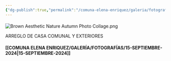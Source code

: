 ```yaml
---
{"dg-publish":true,"permalink":"/comuna-elena-enriquez/galeria/fotografias/galeria/","dgPassFrontmatter":true}
---
```


#### 
<div class="transclusion internal-embed is-loaded"><div class="markdown-embed">




![Brown Aesthetic Nature Autumn Photo Collage.png](/img/user/COMUNA%20ELENA%20ENRIQUEZ/GALER%C3%8DA/FOTOGRAF%C3%8DAS/ANEXOS/Brown%20Aesthetic%20Nature%20Autumn%20Photo%20Collage.png)

ARREGLO DE CASA COMUNAL Y EXTERIORES


</div></div>

#### [[COMUNA ELENA ENRIQUEZ/GALERÍA/FOTOGRAFÍAS/15-SEPTIEMBRE-2024\|15-SEPTIEMBRE-2024]]


